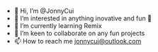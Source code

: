 - 👋 Hi, I’m @JonnyCui
- 👀 I’m interested in anything inovative and fun 🤩
- 🌱 I’m currently learning Remix
- 🤝 I’m keen to collaborate on any fun projects 
- 📫 How to reach me jonnycui@outlook.com

<!---
JonnyCui/JonnyCui is a ✨ special ✨ repository because its `README.md` (this file) appears on your GitHub profile.
You can click the Preview link to take a look at your changes.
--->
